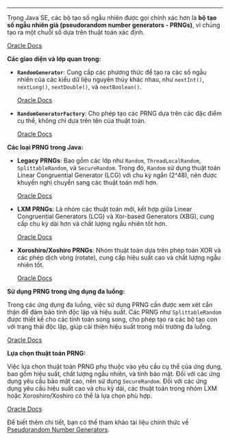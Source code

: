
---
Trong Java SE, các bộ tạo số ngẫu nhiên được gọi chính xác hơn là **bộ tạo số ngẫu nhiên giả (pseudorandom number generators - PRNGs)**, vì chúng tạo ra một chuỗi số dựa trên thuật toán xác định.

[Oracle Docs](https://docs.oracle.com/en/java/javase/21/core/pseudorandom-number-generators.html?utm_source=chatgpt.com)

**Các giao diện và lớp quan trọng:**

- **`RandomGenerator`**: Cung cấp các phương thức để tạo ra các số ngẫu nhiên của các kiểu dữ liệu nguyên thủy khác nhau, như `nextInt()`, `nextLong()`, `nextDouble()`, và `nextBoolean()`.
    
    [Oracle Docs](https://docs.oracle.com/en/java/javase/21/docs/api/java.base/java/util/random/RandomGenerator.html?utm_source=chatgpt.com)
    
- **`RandomGeneratorFactory`**: Cho phép tạo các PRNG dựa trên các đặc điểm cụ thể, không chỉ dựa trên tên của thuật toán.
    
    [Oracle Docs](https://docs.oracle.com/en/java/javase/21/core/pseudorandom-number-generators.html?utm_source=chatgpt.com)
    

**Các loại PRNG trong Java:**

- **Legacy PRNGs**: Bao gồm các lớp như `Random`, `ThreadLocalRandom`, `SplittableRandom`, và `SecureRandom`. Trong đó, `Random` sử dụng thuật toán Linear Congruential Generator (LCG) với chu kỳ ngắn (2^48), nên được khuyến nghị chuyển sang các thuật toán mới hơn.
    
    [Oracle Docs](https://docs.oracle.com/en/java/javase/21/docs/api/java.base/java/util/random/package-summary.html?utm_source=chatgpt.com)
    
- **LXM PRNGs**: Là nhóm các thuật toán mới, kết hợp giữa Linear Congruential Generators (LCG) và Xor-based Generators (XBG), cung cấp chu kỳ dài hơn và chất lượng ngẫu nhiên tốt hơn.
    
    [Oracle Docs](https://docs.oracle.com/en/java/javase/21/docs/api/java.base/java/util/random/package-summary.html?utm_source=chatgpt.com)
    
- **Xoroshiro/Xoshiro PRNGs**: Nhóm thuật toán dựa trên phép toán XOR và các phép dịch vòng (rotate), cung cấp hiệu suất cao và chất lượng ngẫu nhiên tốt.
    
    [Oracle Docs](https://docs.oracle.com/en/java/javase/21/docs/api/java.base/java/util/random/package-summary.html?utm_source=chatgpt.com)
    

**Sử dụng PRNG trong ứng dụng đa luồng:**

Trong các ứng dụng đa luồng, việc sử dụng PRNG cần được xem xét cẩn thận để đảm bảo tính độc lập và hiệu suất. Các PRNG như `SplittableRandom` được thiết kế cho các tính toán song song, cho phép tạo ra các bộ tạo con với trạng thái độc lập, giúp cải thiện hiệu suất trong môi trường đa luồng.

[Oracle Docs](https://docs.oracle.com/en/java/javase/21/core/generating-pseudorandom-numbers-multithreaded-applications.html?utm_source=chatgpt.com)

**Lựa chọn thuật toán PRNG:**

Việc lựa chọn thuật toán PRNG phụ thuộc vào yêu cầu cụ thể của ứng dụng, bao gồm hiệu suất, chất lượng ngẫu nhiên, và tính bảo mật. Đối với các ứng dụng yêu cầu bảo mật cao, nên sử dụng `SecureRandom`. Đối với các ứng dụng yêu cầu hiệu suất cao và chu kỳ dài, các thuật toán trong nhóm LXM hoặc Xoroshiro/Xoshiro có thể là lựa chọn phù hợp.

[Oracle Docs](https://docs.oracle.com/en/java/javase/21/docs/api/java.base/java/util/random/package-summary.html?utm_source=chatgpt.com)

Để biết thêm chi tiết, bạn có thể tham khảo tài liệu chính thức về [Pseudorandom Number Generators](https://docs.oracle.com/en/java/javase/21/core/pseudorandom-number-generators.html).